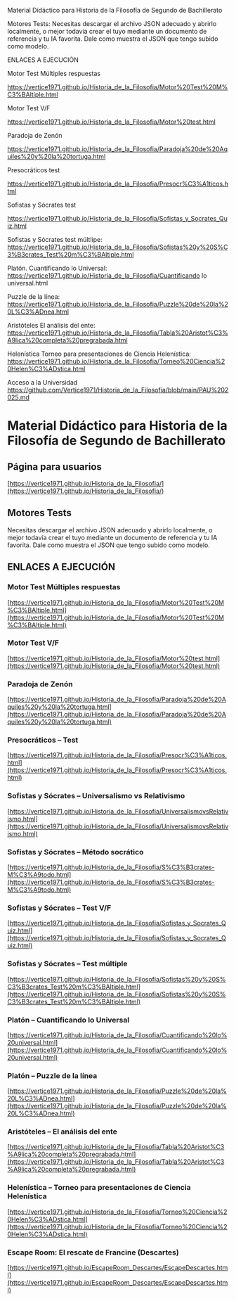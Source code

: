 Material Didáctico para Historia de la Filosofía de Segundo de Bachillerato

Motores Tests: Necesitas descargar el archivo JSON adecuado y abrirlo localmente, o mejor todavía crear el tuyo mediante un documento de referencia y tu IA favorita. Dale como muestra el JSON que tengo subido como modelo.

ENLACES A EJECUCIÓN

Motor Test Múltiples respuestas

https://vertice1971.github.io/Historia_de_la_Filosofia/Motor%20Test%20M%C3%BAltiple.html


Motor Test V/F

https://vertice1971.github.io/Historia_de_la_Filosofia/Motor%20test.html


Paradoja de Zenón

https://vertice1971.github.io/Historia_de_la_Filosofia/Paradoja%20de%20Aquiles%20y%20la%20tortuga.html

Presocráticos test

https://vertice1971.github.io/Historia_de_la_Filosofia/Presocr%C3%A1ticos.html


Sofistas y Sócrates test

https://vertice1971.github.io/Historia_de_la_Filosofia/Sofistas_y_Socrates_Quiz.html 


Sofistas y Sócrates test múltlipe:
https://vertice1971.github.io/Historia_de_la_Filosofia/Sofistas%20y%20S%C3%B3crates_Test%20m%C3%BAltiple.html


Platón.
Cuantificando lo Universal:
https://vertice1971.github.io/Historia_de_la_Filosofia/Cuantificando lo universal.html

Puzzle de la línea:
https://vertice1971.github.io/Historia_de_la_Filosofia/Puzzle%20de%20la%20L%C3%ADnea.html

Aristóteles
El análisis del ente:
https://vertice1971.github.io/Historia_de_la_Filosofia/Tabla%20Aristot%C3%A9lica%20completa%20pregrabada.html

Helenística
Torneo para presentaciones de Ciencia Helenística:
https://vertice1971.github.io/Historia_de_la_Filosofia/Torneo%20Ciencia%20Helen%C3%ADstica.html

Acceso a la Universidad
https://github.com/Vertice1971/Historia_de_la_Filosofia/blob/main/PAU%202025.md

# Material Didáctico para Historia de la Filosofía de Segundo de Bachillerato

## Página para usuarios  
[https://vertice1971.github.io/Historia_de_la_Filosofia/](https://vertice1971.github.io/Historia_de_la_Filosofia/)

## Motores Tests  
Necesitas descargar el archivo JSON adecuado y abrirlo localmente, o mejor todavía crear el tuyo mediante un documento de referencia y tu IA favorita. Dale como muestra el JSON que tengo subido como modelo.

## ENLACES A EJECUCIÓN

### Motor Test Múltiples respuestas  
[https://vertice1971.github.io/Historia_de_la_Filosofia/Motor%20Test%20M%C3%BAltiple.html](https://vertice1971.github.io/Historia_de_la_Filosofia/Motor%20Test%20M%C3%BAltiple.html)

### Motor Test V/F  
[https://vertice1971.github.io/Historia_de_la_Filosofia/Motor%20test.html](https://vertice1971.github.io/Historia_de_la_Filosofia/Motor%20test.html)

### Paradoja de Zenón  
[https://vertice1971.github.io/Historia_de_la_Filosofia/Paradoja%20de%20Aquiles%20y%20la%20tortuga.html](https://vertice1971.github.io/Historia_de_la_Filosofia/Paradoja%20de%20Aquiles%20y%20la%20tortuga.html)

### Presocráticos – Test  
[https://vertice1971.github.io/Historia_de_la_Filosofia/Presocr%C3%A1ticos.html](https://vertice1971.github.io/Historia_de_la_Filosofia/Presocr%C3%A1ticos.html)

### Sofistas y Sócrates – Universalismo vs Relativismo  
[https://vertice1971.github.io/Historia_de_la_Filosofia/UniversalismovsRelativismo.html](https://vertice1971.github.io/Historia_de_la_Filosofia/UniversalismovsRelativismo.html)

### Sofistas y Sócrates – Método socrático  
[https://vertice1971.github.io/Historia_de_la_Filosofia/S%C3%B3crates-M%C3%A9todo.html](https://vertice1971.github.io/Historia_de_la_Filosofia/S%C3%B3crates-M%C3%A9todo.html)

### Sofistas y Sócrates – Test V/F  
[https://vertice1971.github.io/Historia_de_la_Filosofia/Sofistas_y_Socrates_Quiz.html](https://vertice1971.github.io/Historia_de_la_Filosofia/Sofistas_y_Socrates_Quiz.html)

### Sofistas y Sócrates – Test múltiple  
[https://vertice1971.github.io/Historia_de_la_Filosofia/Sofistas%20y%20S%C3%B3crates_Test%20m%C3%BAltiple.html](https://vertice1971.github.io/Historia_de_la_Filosofia/Sofistas%20y%20S%C3%B3crates_Test%20m%C3%BAltiple.html)

### Platón – Cuantificando lo Universal  
[https://vertice1971.github.io/Historia_de_la_Filosofia/Cuantificando%20lo%20universal.html](https://vertice1971.github.io/Historia_de_la_Filosofia/Cuantificando%20lo%20universal.html)

### Platón – Puzzle de la línea  
[https://vertice1971.github.io/Historia_de_la_Filosofia/Puzzle%20de%20la%20L%C3%ADnea.html](https://vertice1971.github.io/Historia_de_la_Filosofia/Puzzle%20de%20la%20L%C3%ADnea.html)

### Aristóteles – El análisis del ente  
[https://vertice1971.github.io/Historia_de_la_Filosofia/Tabla%20Aristot%C3%A9lica%20completa%20pregrabada.html](https://vertice1971.github.io/Historia_de_la_Filosofia/Tabla%20Aristot%C3%A9lica%20completa%20pregrabada.html)

### Helenística – Torneo para presentaciones de Ciencia Helenística  
[https://vertice1971.github.io/Historia_de_la_Filosofia/Torneo%20Ciencia%20Helen%C3%ADstica.html](https://vertice1971.github.io/Historia_de_la_Filosofia/Torneo%20Ciencia%20Helen%C3%ADstica.html)

### Escape Room: El rescate de Francine (Descartes)  
[https://vertice1971.github.io/EscapeRoom_Descartes/EscapeDescartes.html](https://vertice1971.github.io/EscapeRoom_Descartes/EscapeDescartes.html)


